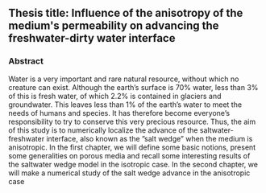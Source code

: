 ## Thesis title: Influence of the anisotropy of the medium's permeability on advancing the freshwater-dirty water interface

### Abstract

Water is a very important and rare natural resource, without which no creature can exist.
Although the earth’s surface is 70% water, less than 3% of this is fresh water, of which 2.2% is contained in glaciers and groundwater. This leaves less than 1% of the earth’s water to meet the needs of humans and species. It has therefore become everyone’s responsibility to try to conserve this very precious resource. Thus, the aim of this study is to numerically localize the advance of the saltwater-freshwater interface, also known as the ”salt wedge” when the medium
is anisotropic. In the first chapter, we will define some basic notions, present some generalities on porous media and recall some interesting results of the saltwater wedge model in the isotropic case. In the second chapter, we will make a numerical study of the salt wedge advance in the anisotropic case
